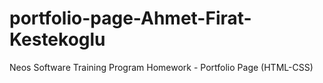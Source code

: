 # portfolio-page-Ahmet-Firat-Kestekoglu
Neos Software Training Program Homework - Portfolio Page (HTML-CSS)
